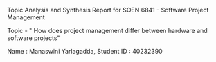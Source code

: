 
Topic Analysis and Synthesis Report for SOEN 6841 - Software Project Management

Topic - " How does project management differ between hardware and software projects"

Name : Manaswini Yarlagadda, 
Student ID : 40232390
